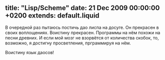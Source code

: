 title: "Lisp/Scheme"
date: 21 Dec 2009 00:00:00 +0200
extends: default.liquid
---
В очередной раз пытаюсь постичь дао лиспа на досуге. Он прекрасен в своих воплощениях. Воистину прекрасен. Программы на нём похожи на песни древних. И если мой мозг не взорвётся от количества скобок, то, возможно, я достигну просветления, прграммируя на нём.

Воистину язык даосов!
